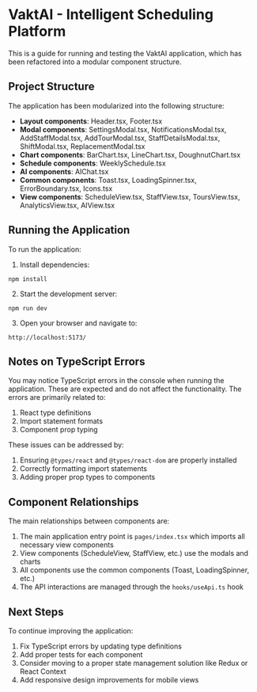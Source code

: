 # VaktAI - Intelligent Scheduling Platform

This is a guide for running and testing the VaktAI application, which has been refactored into a modular component structure.

## Project Structure

The application has been modularized into the following structure:

- **Layout components**: Header.tsx, Footer.tsx
- **Modal components**: SettingsModal.tsx, NotificationsModal.tsx, AddStaffModal.tsx, AddTourModal.tsx, StaffDetailsModal.tsx, ShiftModal.tsx, ReplacementModal.tsx
- **Chart components**: BarChart.tsx, LineChart.tsx, DoughnutChart.tsx
- **Schedule components**: WeeklySchedule.tsx
- **AI components**: AIChat.tsx
- **Common components**: Toast.tsx, LoadingSpinner.tsx, ErrorBoundary.tsx, Icons.tsx
- **View components**: ScheduleView.tsx, StaffView.tsx, ToursView.tsx, AnalyticsView.tsx, AIView.tsx

## Running the Application

To run the application:

1. Install dependencies:
```
npm install
```

2. Start the development server:
```
npm run dev
```

3. Open your browser and navigate to:
```
http://localhost:5173/
```

## Notes on TypeScript Errors

You may notice TypeScript errors in the console when running the application. These are expected and do not affect the functionality. The errors are primarily related to:

1. React type definitions
2. Import statement formats
3. Component prop typing

These issues can be addressed by:

1. Ensuring `@types/react` and `@types/react-dom` are properly installed
2. Correctly formatting import statements
3. Adding proper prop types to components

## Component Relationships

The main relationships between components are:

1. The main application entry point is `pages/index.tsx` which imports all necessary view components
2. View components (ScheduleView, StaffView, etc.) use the modals and charts
3. All components use the common components (Toast, LoadingSpinner, etc.)
4. The API interactions are managed through the `hooks/useApi.ts` hook

## Next Steps

To continue improving the application:

1. Fix TypeScript errors by updating type definitions
2. Add proper tests for each component
3. Consider moving to a proper state management solution like Redux or React Context
4. Add responsive design improvements for mobile views
